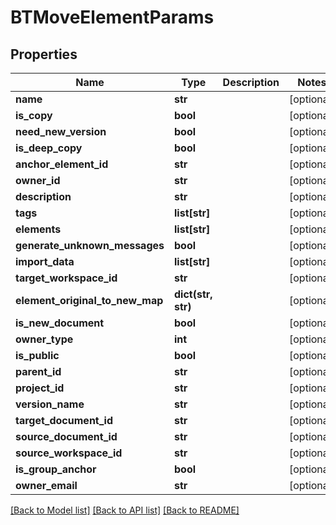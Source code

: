 # BTMoveElementParams

## Properties
Name | Type | Description | Notes
------------ | ------------- | ------------- | -------------
**name** | **str** |  | [optional] 
**is_copy** | **bool** |  | [optional] 
**need_new_version** | **bool** |  | [optional] 
**is_deep_copy** | **bool** |  | [optional] 
**anchor_element_id** | **str** |  | [optional] 
**owner_id** | **str** |  | [optional] 
**description** | **str** |  | [optional] 
**tags** | **list[str]** |  | [optional] 
**elements** | **list[str]** |  | [optional] 
**generate_unknown_messages** | **bool** |  | [optional] 
**import_data** | **list[str]** |  | [optional] 
**target_workspace_id** | **str** |  | [optional] 
**element_original_to_new_map** | **dict(str, str)** |  | [optional] 
**is_new_document** | **bool** |  | [optional] 
**owner_type** | **int** |  | [optional] 
**is_public** | **bool** |  | [optional] 
**parent_id** | **str** |  | [optional] 
**project_id** | **str** |  | [optional] 
**version_name** | **str** |  | [optional] 
**target_document_id** | **str** |  | [optional] 
**source_document_id** | **str** |  | [optional] 
**source_workspace_id** | **str** |  | [optional] 
**is_group_anchor** | **bool** |  | [optional] 
**owner_email** | **str** |  | [optional] 

[[Back to Model list]](../README.md#documentation-for-models) [[Back to API list]](../README.md#documentation-for-api-endpoints) [[Back to README]](../README.md)



